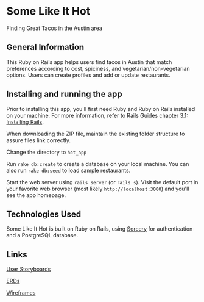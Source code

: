 # Some Like It Hot
Finding Great Tacos in the Austin area

## General Information
This Ruby on Rails app helps users find tacos in Austin that match preferences according to cost, spiciness, and vegetarian/non-vegetarian options. Users can create profiles and add or update restaurants.

## Installing and running the app
Prior to installing this app, you'll first need Ruby and Ruby on Rails installed on your machine. For more information, refer to Rails Guides chapter 3.1: [Installing Rails](http://guides.rubyonrails.org/getting_started.html#installing-rails).

When downloading the ZIP file, maintain the existing folder structure to assure files link correctly.

Change the directory to `hot_app`

Run `rake db:create` to create a database on your local machine. You can also run `rake db:seed` to load sample restaurants.

Start the web server using `rails server` (or `rails s`). Visit the default port in your favorite web browser (most likely `http://localhost:3000`) and you'll see the app homepage.

## Technologies Used
Some Like It Hot is built on Ruby on Rails, using [Sorcery](https://github.com/NoamB/sorcery) for authentication and a PostgreSQL database.


## Links
[User Storyboards](https://trello.com/b/OHE4NcQn/some-like-it-hot "User Storyboards for Some Like It Hot Ruby on Rails app.")

[ERDs](https://goo.gl/photos/Dsmdz4837nJbQfw77 "ERDs - user and restaurant database tables")

[Wireframes](
https://goo.gl/photos/MuhQjBovN82Lk3pQ8)
